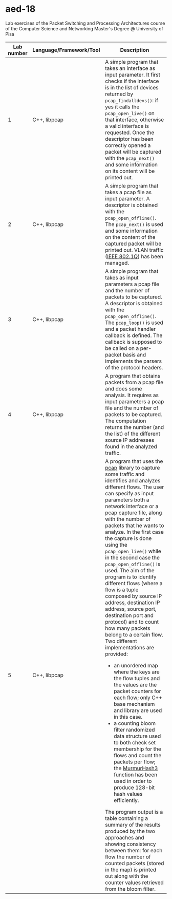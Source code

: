# aed-18
Lab exercises of the Packet Switching and Processing Architectures course of the Computer Science and Networking Master's Degree @ University of Pisa

| <b>Lab number</b> | <b>Language/Framework/Tool</b> | <b>Description</b> |
| ---------- | ----------------------- | ----------- |
| 1 | C++, libpcap | A simple program that takes an interface as input parameter. It first checks if the interface is in the list of devices returned by `pcap_findalldevs()`: if yes it calls the `pcap_open_live()` on that interface, otherwise a valid interface is requested. Once the descriptor has been correctly opened a packet will be captured with the `pcap_next()` and some information on its content will be printed out. |
| 2 | C++, libpcap | A simple program that takes a pcap file as input parameter. A descriptor is obtained with the `pcap_open_offline()`. The `pcap_next()` is used and some information on the content of the captured packet will be printed out. VLAN traffic ([IEEE 802.1Q](https://en.wikipedia.org/wiki/IEEE_802.1Q)) has been managed. |
| 3 | C++, libpcap | A simple program that takes as input parameters a pcap file and the number of packets to be captured. A descriptor is obtained with the `pcap_open_offline()`. The `pcap_loop()` is used and a packet handler callback is defined. The callback is supposed to be called on a per-packet basis and implements the parsers of the protocol headers. |
| 4 | C++, libpcap | A program that obtains packets from a pcap file and does some analysis. It requires as input parameters a pcap file and the number of packets to be captured. The computation returns the number (and the list) of the different source IP addresses found in the analyzed traffic. |
| 5 | C++, libpcap | A program that uses the [pcap](https://github.com/the-tcpdump-group/libpcap) library to capture some traffic and identifies and analyzes different flows. The user can specify as input parameters both a network interface or a pcap capture file, along with the number of packets that he wants to analyze. In the first case the capture is done using the `pcap_open_live()` while in the second case the `pcap_open_offline()` is used. The aim of the program is to identify different flows (where a flow is a tuple composed by source IP address, destination IP address, source port, destination port and protocol) and to count how many packets belong to a certain flow. <br>Two different implementations are provided: <ul><li>an unordered map where the keys are the flow tuples and the values are the packet counters for each flow; only C++ base mechanism and library are used in this case.</li><li>a counting bloom filter randomized data structure used to both check set membership for the flows and count the packets per flow; the [MurmurHash3](https://github.com/aappleby/smhasher) function has been used in order to produce 128-bit hash values efficiently.</li></ul> The program output is a table containing a summary of the results produced by the two approaches and showing consistency between them: for each flow the number of counted packets (stored in the map) is printed out along with the counter values retrieved from the bloom filter. |